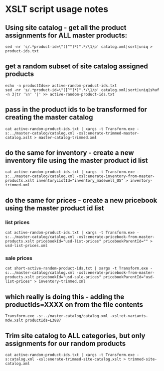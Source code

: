 # XSLT script usage notes

## Using site catalog - get all the product assignments for ALL master products:
```
sed -nr 's/.*product-id=\"([^"]*)".*/\1/p' catalog.xml|sort|uniq > product-ids.txt
```

## get a random subset of site catalog assigned products
```
echo -n productIds=> active-random-product-ids.txt
sed -nr 's/.*product-id=\"([^"]*)".*/\1/p' catalog.xml|sort|uniq|shuf -n 3|tr '\n' '|' >> active-random-product-ids.txt
```

## pass in the product ids to be transformed for creating the master catalog
```
cat active-random-product-ids.txt | xargs -t Transform.exe -s:../master-catalog/catalog.xml -xsl:enerate-trimmed-master-catalog.xslt > master-catalog-trimmed.xml
```

## do the same for inventory - create a new inventory file using the master product id list
```
cat active-random-product-ids.txt | xargs -t Transform.exe -s:../master-catalog/catalog.xml -xsl:enerate-inventory-from-master-products.xslt inventoryListId="inventory_madewell_US" > inventory-trimmed.xml
```

## do the same for prices - create a new pricebook using the master product id list

### list prices
```
cat active-random-product-ids.txt | xargs -t Transform.exe -s:../master-catalog/catalog.xml -xsl:enerate-pricebook-from-master-products.xslt pricebookId="usd-list-prices" pricebookParentId="" > usd-list-prices.xml
```

### sale prices
```
cat short-active-random-product-ids.txt | xargs -t Transform.exe -s:../master-catalog/catalog.xml -xsl:enerate-pricebook-from-master-products.xslt pricebookId="usd-sale-prices" pricebookParentId="usd-list-prices" > inventory-trimmed.xml
```

## which really is doing this - adding the productIds=XXXX on from the file contents
```
Transform.exe -s:../master-catalog/catalog.xml -xsl:et-variants-mdw.xslt productIds=L3887
```

## Trim site catalog to ALL categories, but only assignments for our random products
```
cat active-random-product-ids.txt | xargs -t Transform.exe -s:catalog.xml -xsl:enerate-trimmed-site-catalog.xslt > trimmed-site-catalog.xml
```